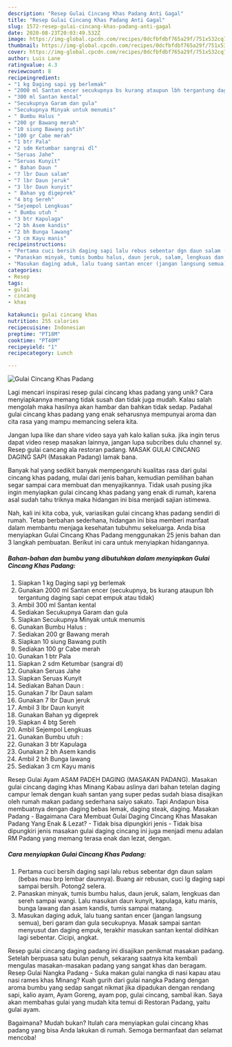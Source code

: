 ```yaml
---
description: "Resep Gulai Cincang Khas Padang Anti Gagal"
title: "Resep Gulai Cincang Khas Padang Anti Gagal"
slug: 1572-resep-gulai-cincang-khas-padang-anti-gagal
date: 2020-08-23T20:03:49.532Z
image: https://img-global.cpcdn.com/recipes/0dcfbfdbf765a29f/751x532cq70/gulai-cincang-khas-padang-foto-resep-utama.jpg
thumbnail: https://img-global.cpcdn.com/recipes/0dcfbfdbf765a29f/751x532cq70/gulai-cincang-khas-padang-foto-resep-utama.jpg
cover: https://img-global.cpcdn.com/recipes/0dcfbfdbf765a29f/751x532cq70/gulai-cincang-khas-padang-foto-resep-utama.jpg
author: Luis Lane
ratingvalue: 4.3
reviewcount: 8
recipeingredient:
- "1 kg Daging sapi yg berlemak"
- "2000 ml Santan encer secukupnya bs kurang ataupun lbh tergantung daging sapi cepat empuk atau tidak"
- "300 ml Santan kental"
- "Secukupnya Garam dan gula"
- "Secukupnya Minyak untuk menumis"
- " Bumbu Halus "
- "200 gr Bawang merah"
- "10 siung Bawang putih"
- "100 gr Cabe merah"
- "1 btr Pala"
- "2 sdm Ketumbar sangrai dl"
- "Seruas Jahe"
- "Seruas Kunyit"
- " Bahan Daun "
- "7 lbr Daun salam"
- "7 lbr Daun jeruk"
- "3 lbr Daun kunyit"
- " Bahan yg digeprek"
- "4 btg Sereh"
- "Sejempol Lengkuas"
- " Bumbu utuh "
- "3 btr Kapulaga"
- "2 bh Asem kandis"
- "2 bh Bunga lawang"
- "3 cm Kayu manis"
recipeinstructions:
- "Pertama cuci bersih daging sapi lalu rebus sebentar dgn daun salam (bebas mau brp lembar daunnya). Buang air rebusan, cuci lg daging sapi sampai bersih. Potong2 selera."
- "Panaskan minyak, tumis bumbu halus, daun jeruk, salam, lengkuas dan sereh sampai wangi. Lalu masukan daun kunyit, kapulaga, katu manis, bunga lawang dan asam kandis, tumis sampai matang."
- "Masukan daging aduk, lalu tuang santan encer (jangan langsung semua), beri garam dan gula secukupnya. Masak sampai santan menyusut dan daging empuk, terakhir masukan santan kental didihkan lagi sebentar. Cicipi, angkat."
categories:
- Resep
tags:
- gulai
- cincang
- khas

katakunci: gulai cincang khas 
nutrition: 255 calories
recipecuisine: Indonesian
preptime: "PT18M"
cooktime: "PT40M"
recipeyield: "1"
recipecategory: Lunch

---
```



![Gulai Cincang Khas Padang](https://img-global.cpcdn.com/recipes/0dcfbfdbf765a29f/751x532cq70/gulai-cincang-khas-padang-foto-resep-utama.jpg)

Lagi mencari inspirasi resep gulai cincang khas padang yang unik? Cara menyiapkannya memang tidak susah dan tidak juga mudah. Kalau salah mengolah maka hasilnya akan hambar dan bahkan tidak sedap. Padahal gulai cincang khas padang yang enak seharusnya mempunyai aroma dan cita rasa yang mampu memancing selera kita.

Jangan lupa like dan share video saya yah kalo kalian suka. jika ingin terus dapat video resep masakan lainnya, jangan lupa subcribes dulu channel sy. Resep gulai cancang ala restoran padang. MASAK GULAI CINCANG DAGING SAPI (Masakan Padang) lamak bana.

Banyak hal yang sedikit banyak mempengaruhi kualitas rasa dari gulai cincang khas padang, mulai dari jenis bahan, kemudian pemilihan bahan segar sampai cara membuat dan menyajikannya. Tidak usah pusing jika ingin menyiapkan gulai cincang khas padang yang enak di rumah, karena asal sudah tahu triknya maka hidangan ini bisa menjadi sajian istimewa.


Nah, kali ini kita coba, yuk, variasikan gulai cincang khas padang sendiri di rumah. Tetap berbahan sederhana, hidangan ini bisa memberi manfaat dalam membantu menjaga kesehatan tubuhmu sekeluarga. Anda bisa menyiapkan Gulai Cincang Khas Padang menggunakan 25 jenis bahan dan 3 langkah pembuatan. Berikut ini cara untuk menyiapkan hidangannya.

<!--inarticleads1-->

##### Bahan-bahan dan bumbu yang dibutuhkan dalam menyiapkan Gulai Cincang Khas Padang:

1. Siapkan 1 kg Daging sapi yg berlemak
1. Gunakan 2000 ml Santan encer (secukupnya, bs kurang ataupun lbh tergantung daging sapi cepat empuk atau tidak)
1. Ambil 300 ml Santan kental
1. Sediakan Secukupnya Garam dan gula
1. Siapkan Secukupnya Minyak untuk menumis
1. Gunakan  Bumbu Halus :
1. Sediakan 200 gr Bawang merah
1. Siapkan 10 siung Bawang putih
1. Sediakan 100 gr Cabe merah
1. Gunakan 1 btr Pala
1. Siapkan 2 sdm Ketumbar (sangrai dl)
1. Gunakan Seruas Jahe
1. Siapkan Seruas Kunyit
1. Sediakan  Bahan Daun :
1. Gunakan 7 lbr Daun salam
1. Gunakan 7 lbr Daun jeruk
1. Ambil 3 lbr Daun kunyit
1. Gunakan  Bahan yg digeprek
1. Siapkan 4 btg Sereh
1. Ambil Sejempol Lengkuas
1. Gunakan  Bumbu utuh :
1. Gunakan 3 btr Kapulaga
1. Gunakan 2 bh Asem kandis
1. Ambil 2 bh Bunga lawang
1. Sediakan 3 cm Kayu manis


Resep Gulai Ayam ASAM PADEH DAGING (MASAKAN PADANG). Masakan gulai cincang daging khas Minang Kabau aslinya dari bahan tetelan daging campur lemak dengan kuah santan yang super pedas sudah biasa disajikan oleh rumah makan padang sederhana saiyo sakato. Tapi Andapun bisa membuatnya dengan daging bebas lemak, daging steak, daging. Masakan Padang - Bagaimana Cara Membuat Gulai Daging Cincang Khas Masakan Padang Yang Enak &amp; Lezat? - Tidak bisa dipungkiri jenis - Tidak bisa dipungkiri jenis masakan gulai daging cincang ini juga menjadi menu adalan RM Padang yang memang terasa enak dan lezat, dengan. 

<!--inarticleads2-->

##### Cara menyiapkan Gulai Cincang Khas Padang:

1. Pertama cuci bersih daging sapi lalu rebus sebentar dgn daun salam (bebas mau brp lembar daunnya). Buang air rebusan, cuci lg daging sapi sampai bersih. Potong2 selera.
1. Panaskan minyak, tumis bumbu halus, daun jeruk, salam, lengkuas dan sereh sampai wangi. Lalu masukan daun kunyit, kapulaga, katu manis, bunga lawang dan asam kandis, tumis sampai matang.
1. Masukan daging aduk, lalu tuang santan encer (jangan langsung semua), beri garam dan gula secukupnya. Masak sampai santan menyusut dan daging empuk, terakhir masukan santan kental didihkan lagi sebentar. Cicipi, angkat.


Resep gulai cincang daging padang ini disajikan penikmat masakan padang. Setelah berpuasa satu bulan penuh, sekarang saatnya kita kembali mengulas masakan-masakan padang yang sangat khas dan beragam. Resep Gulai Nangka Padang - Suka makan gulai nangka di nasi kapau atau nasi rames khas Minang? Kuah gurih dari gulai nangka Padang dengan aroma bumbu yang sedap sangat nikmat jika dipadukan dengan rendang sapi, kalio ayam, Ayam Goreng, ayam pop, gulai cincang, sambal ikan. Saya akan membahas gulai yang mudah kita temui di Restoran Padang, yaitu gulai ayam. 

Bagaimana? Mudah bukan? Itulah cara menyiapkan gulai cincang khas padang yang bisa Anda lakukan di rumah. Semoga bermanfaat dan selamat mencoba!
